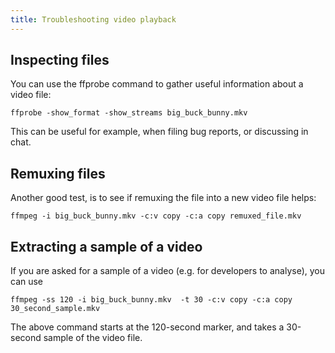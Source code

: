 ```yaml
---
title: Troubleshooting video playback
---
```


## Inspecting files

You can use the ffprobe command to gather useful information about a video file:

```shell
ffprobe -show_format -show_streams big_buck_bunny.mkv
```

This can be useful for example, when filing bug reports, or discussing in chat.

## Remuxing files

Another good test, is to see if remuxing the file into a new video file helps:

```shell
ffmpeg -i big_buck_bunny.mkv -c:v copy -c:a copy remuxed_file.mkv
```

## Extracting a sample of a video

If you are asked for a sample of a video (e.g. for developers to analyse), you can use 

```shell
ffmpeg -ss 120 -i big_buck_bunny.mkv  -t 30 -c:v copy -c:a copy 30_second_sample.mkv
```

The above command starts at the 120-second marker, and takes a 30-second sample of the video file.